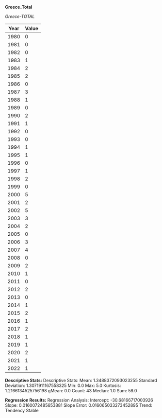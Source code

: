 **Greece_Total**

*Greece-TOTAL*

| Year | Value |
|------|-------|
| 1980 | 0 |
| 1981 | 0 |
| 1982 | 0 |
| 1983 | 1 |
| 1984 | 2 |
| 1985 | 2 |
| 1986 | 0 |
| 1987 | 3 |
| 1988 | 1 |
| 1989 | 0 |
| 1990 | 2 |
| 1991 | 1 |
| 1992 | 0 |
| 1993 | 0 |
| 1994 | 1 |
| 1995 | 1 |
| 1996 | 0 |
| 1997 | 1 |
| 1998 | 2 |
| 1999 | 0 |
| 2000 | 5 |
| 2001 | 2 |
| 2002 | 5 |
| 2003 | 3 |
| 2004 | 2 |
| 2005 | 0 |
| 2006 | 3 |
| 2007 | 4 |
| 2008 | 0 |
| 2009 | 2 |
| 2010 | 1 |
| 2011 | 0 |
| 2012 | 2 |
| 2013 | 0 |
| 2014 | 1 |
| 2015 | 2 |
| 2016 | 1 |
| 2017 | 2 |
| 2018 | 1 |
| 2019 | 1 |
| 2020 | 2 |
| 2021 | 1 |
| 2022 | 1 |


**Descriptive Stats:**  Descriptive Stats:
 Mean: 1.3488372093023255
 Standard Deviation: 1.3071911167558325
 Min: 0.0
 Max: 5.0
 Kurtosis: 1.2166134525756198
 gMean: 0.0
 Count: 43
 Median: 1.0
 Sum: 58.0

**Regression Results:**  Regression Analysis:
 Intercept: -30.68166717003926
 Slope: 0.0160072485653881
 Slope Error: 0.016065033273452895
 Trend: Tendency Stable

